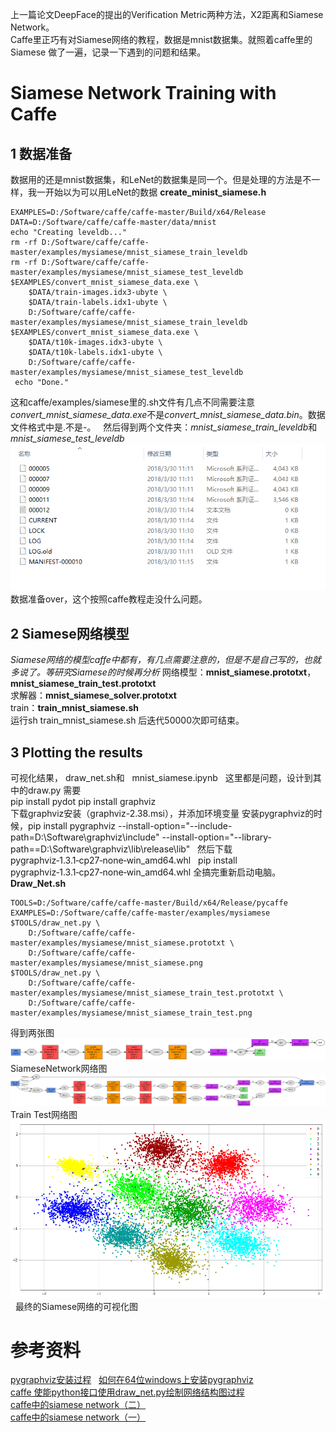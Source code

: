 上一篇论文DeepFace的提出的Verification Metric两种方法，X2距离和Siamese Network。  
Caffe里正巧有对Siamese网络的教程，数据是mnist数据集。就照着caffe里的Siamese 做了一遍，记录一下遇到的问题和结果。
# Siamese Network Training with Caffe
## 1 数据准备
数据用的还是mnist数据集，和LeNet的数据集是同一个。但是处理的方法是不一样，我一开始以为可以用LeNet的数据
**create_minist_siamese.h**   

    EXAMPLES=D:/Software/caffe/caffe-master/Build/x64/Release
    DATA=D:/Software/caffe/caffe-master/data/mnist
    echo "Creating leveldb..."
    rm -rf D:/Software/caffe/caffe-master/examples/mysiamese/mnist_siamese_train_leveldb
    rm -rf D:/Software/caffe/caffe-master/examples/mysiamese/mnist_siamese_test_leveldb
    $EXAMPLES/convert_mnist_siamese_data.exe \
        $DATA/train-images.idx3-ubyte \
        $DATA/train-labels.idx1-ubyte \
        D:/Software/caffe/caffe-master/examples/mysiamese/mnist_siamese_train_leveldb
    $EXAMPLES/convert_mnist_siamese_data.exe \
        $DATA/t10k-images.idx3-ubyte \
        $DATA/t10k-labels.idx1-ubyte \
        D:/Software/caffe/caffe-master/examples/mysiamese/mnist_siamese_test_leveldb  
     echo "Done."  
    
这和caffe/examples/siamese里的.sh文件有几点不同需要注意*convert_mnist_siamese_data.exe*不是*convert_mnist_siamese_data.bin*。数据文件格式中是.不是-。  
然后得到两个文件夹：*mnist_siamese_train_leveldb*和*mnist_siamese_test_leveldb*  
![test_fig](https://github.com/alfredtorres/Reading-notebook/blob/master/MyImage/Siamese_fig1.png)  
数据准备over，这个按照caffe教程走没什么问题。  
## 2 Siamese网络模型
*Siamese网络的模型caffe中都有，有几点需要注意的，但是不是自己写的，也就多说了。等研究Siamese的时候再分析*
网络模型：**mnist_siamese.prototxt**，**mnist_siamese_train_test.prototxt**  
求解器：**mnist_siamese_solver.prototxt**  
train：**train_mnist_siamese.sh**  
运行sh train_mnist_siamese.sh 后迭代50000次即可结束。
## 3 Plotting the results
可视化结果，  draw_net.sh和    mnist_siamese.ipynb  
这里都是问题，设计到其中的draw.py
需要  
pip install pydot
pip install graphviz  
下载graphviz安装（graphviz-2.38.msi），并添加环境变量
安装pygraphviz的时候，pip install pygraphviz --install-option="--include-path=D:\Software\graphviz\include" --install-option="--library-path==D:\Software\graphviz\lib\release\lib"  
然后下载 pygraphviz‑1.3.1‑cp27‑none‑win_amd64.whl  
pip install  pygraphviz‑1.3.1‑cp27‑none‑win_amd64.whl 
全搞完重新启动电脑。
**Draw_Net.sh**  

    TOOLS=D:/Software/caffe/caffe-master/Build/x64/Release/pycaffe
    EXAMPLES=D:/Software/caffe/caffe-master/examples/mysiamese
    $TOOLS/draw_net.py \
        D:/Software/caffe/caffe-master/examples/mysiamese/mnist_siamese.prototxt \
        D:/Software/caffe/caffe-master/examples/mysiamese/mnist_siamese.png
    $TOOLS/draw_net.py \
        D:/Software/caffe/caffe-master/examples/mysiamese/mnist_siamese_train_test.prototxt \
        D:/Software/caffe/caffe-master/examples/mysiamese/mnist_siamese_train_test.png  
    
得到两张图![Siamese Network](https://github.com/alfredtorres/Reading-notebook/blob/master/MyImage/mnist_siamese.png)  
SiameseNetwork网络图  
![Siamese Network_Train_Test](https://github.com/alfredtorres/Reading-notebook/blob/master/MyImage/mnist_siamese_train_test.png)  
Train Test网络图  
![Visualize the learned Siamese embedding](https://github.com/alfredtorres/Reading-notebook/blob/master/MyImage/Visualize%20the%20learned%20Siamese%20embedding.png)  
最终的Siamese网络的可视化图  
# 参考资料
[pygraphviz安装过程](https://www.cnblogs.com/AimeeKing/p/5021675.html)  
[如何在64位windows上安装pygraphviz](https://www.douban.com/note/618740837/)  
[caffe 使能python接口使用draw_net.py绘制网络结构图过程](https://blog.csdn.net/lemianli/article/details/53034432)  
[caffe中的siamese network（二）](https://blog.csdn.net/langb2014/article/details/53036758)  
[caffe中的siamese network（一）](https://blog.csdn.net/langb2014/article/details/53036216)
